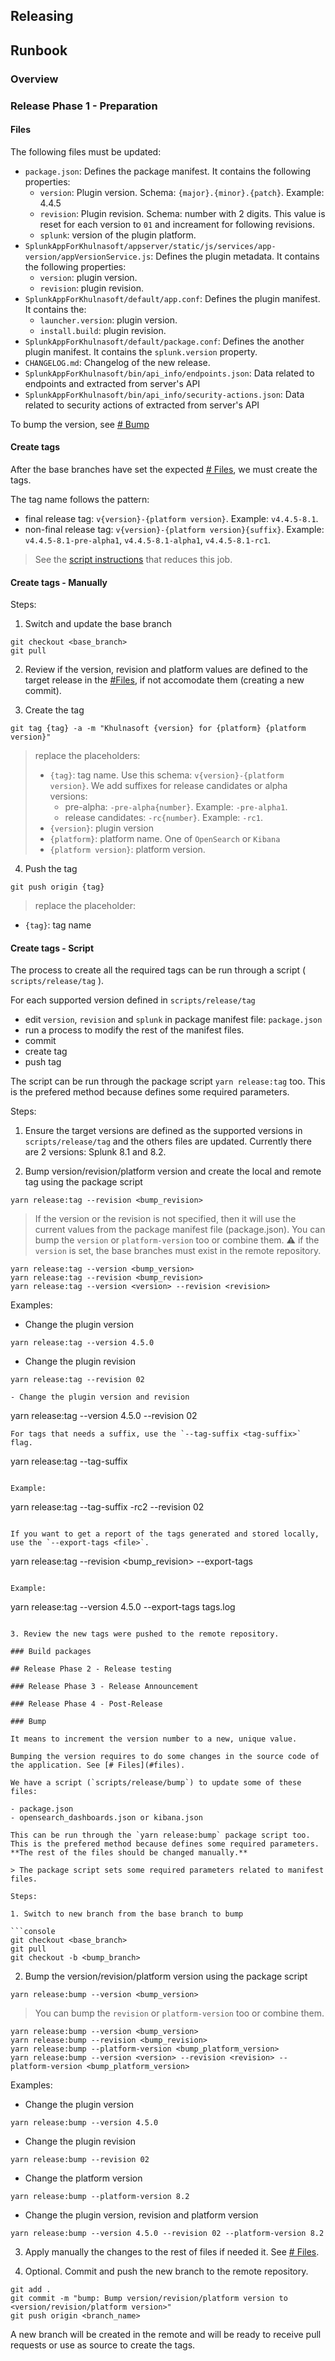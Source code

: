 ## Releasing

## Runbook

### Overview

### Release Phase 1 - Preparation

#### Files

The following files must be updated:

- `package.json`: Defines the package manifest. It contains the following properties:
  - `version`: Plugin version. Schema: `{major}.{minor}.{patch}`. Example: 4.4.5
  - `revision`: Plugin revision. Schema: number with 2 digits. This value is reset for each version to `01` and increament for following revisions.
  - `splunk`: version of the plugin platform.
- `SplunkAppForKhulnasoft/appserver/static/js/services/app-version/appVersionService.js`: Defines the plugin metadata. It contains the following properties:
  - `version`: plugin version.
  - `revision`: plugin revision.
- `SplunkAppForKhulnasoft/default/app.conf`: Defines the plugin manifest. It contains the:
  - `launcher.version`: plugin version.
  - `install.build`: plugin revision.
- `SplunkAppForKhulnasoft/default/package.conf`: Defines the another plugin manifest. It contains the `splunk.version` property.
- `CHANGELOG.md`: Changelog of the new release.
- `SplunkAppForKhulnasoft/bin/api_info/endpoints.json`: Data related to endpoints and extracted from server's API
- `SplunkAppForKhulnasoft/bin/api_info/security-actions.json`: Data related to security actions of extracted from server's API

To bump the version, see [# Bump](#Bump)

#### Create tags

After the base branches have set the expected [# Files](#files), we must create the tags.

The tag name follows the pattern:
- final release tag: `v{version}-{platform version}`. Example: `v4.4.5-8.1`.
- non-final release tag: `v{version}-{platform version}{suffix}`. Example: `v4.4.5-8.1-pre-alpha1`, `v4.4.5-8.1-alpha1`, `v4.4.5-8.1-rc1`.

> See the [script instructions](#create-tags---script) that reduces this job.

#### Create tags - Manually

Steps:

1. Switch and update the base branch

```
git checkout <base_branch>
git pull
```

2. Review if the version, revision and platform values are defined to the target release in the [#Files](#files), if not accomodate them (creating a new commit).

3. Create the tag

```
git tag {tag} -a -m "Khulnasoft {version} for {platform} {platform version}"
```

> replace the placeholders:
>
> - `{tag}`: tag name. Use this schema: `v{version}-{platform version}`. We add suffixes for release candidates or alpha versions:
>   - pre-alpha: `-pre-alpha{number}`. Example: `-pre-alpha1`.
>   - release candidates: `-rc{number}`. Example: `-rc1`.
> - `{version}`: plugin version
> - `{platform}`: platform name. One of `OpenSearch` or `Kibana`
> - `{platform version}`: platform version.

4. Push the tag

```
git push origin {tag}
```

> replace the placeholder:

- `{tag}`: tag name

#### Create tags - Script

The process to create all the required tags can be run through a script ( `scripts/release/tag` ).

For each supported version defined in `scripts/release/tag`

- edit `version`, `revision` and `splunk` in package manifest file: `package.json`
- run a process to modify the rest of the manifest files.
- commit
- create tag
- push tag

The script can be run through the package script `yarn release:tag` too. This is the prefered method because defines some required parameters.

Steps:

1. Ensure the target versions are defined as the supported versions in `scripts/release/tag` and the others files are updated.
   Currently there are 2 versions: Splunk 8.1 and 8.2.

2. Bump version/revision/platform version and create the local and remote tag using the package script

```console
yarn release:tag --revision <bump_revision>
```

> If the version or the revision is not specified, then it will use the current values from the package manifest file (package.json).
> You can bump the `version` or `platform-version` too or combine them.
> :warning: if the `version` is set, the base branches must exist in the remote repository.

```console
yarn release:tag --version <bump_version>
yarn release:tag --revision <bump_revision>
yarn release:tag --version <version> --revision <revision>
```

Examples:

- Change the plugin version

```
yarn release:tag --version 4.5.0
```
- Change the plugin revision

```
yarn release:tag --revision 02
```
```
- Change the plugin version and revision

```
yarn release:tag --version 4.5.0 --revision 02
```
For tags that needs a suffix, use the `--tag-suffix <tag-suffix>` flag.

```
yarn release:tag --tag-suffix <tag-suffix> <options>
```

Example:

```
yarn release:tag --tag-suffix -rc2 --revision 02
```

If you want to get a report of the tags generated and stored locally, use the `--export-tags <file>`.

```
yarn release:tag --revision <bump_revision> --export-tags <file>
```

Example:

```
yarn release:tag --version 4.5.0 --export-tags tags.log
```

3. Review the new tags were pushed to the remote repository.

### Build packages

## Release Phase 2 - Release testing

### Release Phase 3 - Release Announcement

### Release Phase 4 - Post-Release

### Bump

It means to increment the version number to a new, unique value.

Bumping the version requires to do some changes in the source code of the application. See [# Files](#files).

We have a script (`scripts/release/bump`) to update some of these files:

- package.json
- opensearch_dashboards.json or kibana.json

This can be run through the `yarn release:bump` package script too. This is the prefered method because defines some required parameters. **The rest of the files should be changed manually.**

> The package script sets some required parameters related to manifest files.

Steps:

1. Switch to new branch from the base branch to bump

```console
git checkout <base_branch>
git pull
git checkout -b <bump_branch>
```

2. Bump the version/revision/platform version using the package script

```console
yarn release:bump --version <bump_version>
```

> You can bump the `revision` or `platform-version` too or combine them.

```console
yarn release:bump --version <bump_version>
yarn release:bump --revision <bump_revision>
yarn release:bump --platform-version <bump_platform_version>
yarn release:bump --version <version> --revision <revision> --platform-version <bump_platform_version>
```

Examples:

- Change the plugin version

```
yarn release:bump --version 4.5.0
```

- Change the plugin revision

```
yarn release:bump --revision 02
```

- Change the platform version

```
yarn release:bump --platform-version 8.2
```

- Change the plugin version, revision and platform version

```
yarn release:bump --version 4.5.0 --revision 02 --platform-version 8.2
```

3. Apply manually the changes to the rest of files if needed it. See [# Files](#Files).

4. Optional. Commit and push the new branch to the remote repository.

```
git add .
git commit -m "bump: Bump version/revision/platform version to <version/revision/platform version>"
git push origin <branch_name>
```

A new branch will be created in the remote and will be ready to receive pull requests or use as source to create the tags.
